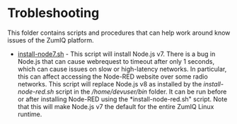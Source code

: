 # Trobleshooting

This folder contains scripts and procedures that can help work around know issues of the ZumIQ platform.

* [install-node7.sh](install-node7.sh) - This script will install Node.js v7. There is a bug in Node.js that can cause webrequest to timeout after only 1 seconds, which can cause issues on slow or high-latency networks. In particular, this can affect accessing the Node-RED website over some radio networks. This script will replace Node.js v8 as installed by the *install-node-red.sh* script in the */home/devuser/bin* folder. It can be run before or after installing Node-RED using the *install-node-red.sh" script. Note that this will make Node.js v7 the default for the entire ZumIQ Linux runtime.
 